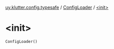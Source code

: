 [uy.klutter.config.typesafe](../index.md) / [ConfigLoader](index.md) / [&lt;init&gt;](.)


# &lt;init&gt;
`ConfigLoader()`


